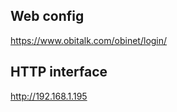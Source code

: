 ## Web config
https://www.obitalk.com/obinet/login/

## HTTP interface
http://192.168.1.195

<!--stackedit_data:
eyJoaXN0b3J5IjpbLTgzMTgxNzU0Nl19
-->